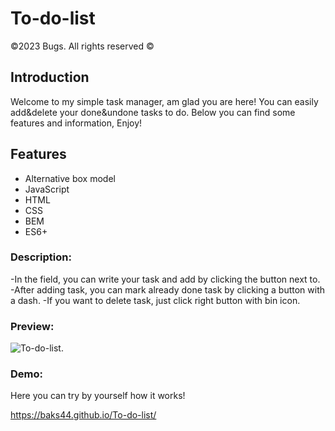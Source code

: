 ﻿# To-do-list
©2023 Bugs. All rights reserved ©

## Introduction
Welcome to my simple task manager, am glad you are here! You can easily add&delete your done&undone tasks to do. Below you can find some features and information, Enjoy!

## Features
- Alternative box model
- JavaScript
- HTML
- CSS
- BEM
- ES6+

### Description:
-In the field, you can write your task and add by clicking the button next to.
-After adding task, you can mark already done task by clicking a button with a dash.
-If you want to delete task, just click right button with bin icon.

### Preview:

![To-do-list](ht0tps://github.com/Baks44/To-do-list/blob/eb7ca4bac57b85d8e4c0ab8153ce87c66a156174/images/preview%20to%20do%20list.gif).

### Demo:
Here you can try by yourself how it works!

https://baks44.github.io/To-do-list/
